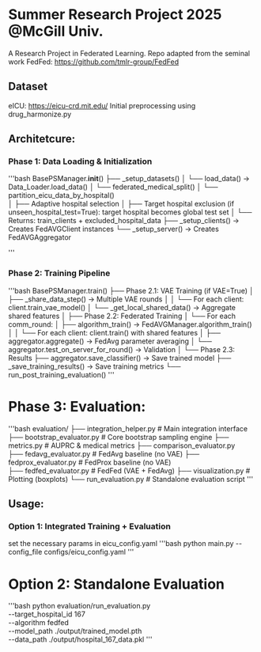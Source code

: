 # Summer Research Project 2025 @McGill Univ.

A Research Project in Federated Learning. Repo adapted from the seminal work FedFed: https://github.com/tmlr-group/FedFed

## Dataset
eICU: https://eicu-crd.mit.edu/
Initial preprocessing using drug_harmonize.py

## Architetcure:

### Phase 1: Data Loading & Initialization
'''bash
 BasePSManager.__init__()
  ├── _setup_datasets()
  │   └── load_data() → Data_Loader.load_data()
  │       └── federated_medical_split()
  │           └── partition_eicu_data_by_hospital()  
  │               ├── Adaptive hospital selection
  │               ├── Target hospital exclusion (if unseen_hospital_test=True): target hospital becomes global test set
  │               └── Returns: train_clients + excluded_hospital_data
  ├── _setup_clients() → Creates FedAVGClient instances
  └── _setup_server() → Creates FedAVGAggregator

'''

### Phase 2: Training Pipeline
'''bash
  BasePSManager.train()
  ├── Phase 2.1: VAE Training (if VAE=True)
  │   ├── _share_data_step() → Multiple VAE rounds
  │   │   └── For each client: client.train_vae_model()
  │   └── _get_local_shared_data() → Aggregate shared features
  │
  ├── Phase 2.2: Federated Training
  │   └── For each comm_round:
  │       ├── algorithm_train() → FedAVGManager.algorithm_train()
  │       │   └── For each client: client.train() with shared features
  │       ├── aggregator.aggregate() → FedAvg parameter averaging
  │       └── aggregator.test_on_server_for_round() → Validation
  │
  └── Phase 2.3: Results 
      ├── aggregator.save_classifier() → Save trained model
      ├── _save_training_results() → Save training metrics
      └── run_post_training_evaluation()
'''

# Phase 3: Evaluation:
'''bash
  evaluation/
    ├── integration_helper.py     # Main integration interface
    ├── bootstrap_evaluator.py    # Core bootstrap sampling engine
    ├── metrics.py                # AUPRC & medical metrics
    ├── comparison_evaluator.py   
    ├── fedavg_evaluator.py       # FedAvg baseline (no VAE)
    ├── fedprox_evaluator.py      # FedProx baseline (no VAE)  
    ├── fedfed_evaluator.py       # FedFed (VAE + FedAvg)
    ├── visualization.py          # Plotting (boxplots)
    └── run_evaluation.py         # Standalone evaluation script
'''

## Usage:

### Option 1: Integrated Training + Evaluation
set the necessary params in eicu_config.yaml
'''bash
  python main.py --config_file configs/eicu_config.yaml
'''

# Option 2: Standalone Evaluation
'''bash
python evaluation/run_evaluation.py \
      --target_hospital_id 167 \
      --algorithm fedfed \
      --model_path ./output/trained_model.pth \
      --data_path ./output/hospital_167_data.pkl
'''